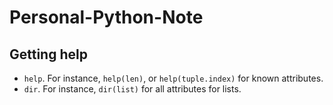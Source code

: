 # Personal-Python-Note
## Getting help
* `help`. For instance, `help(len)`, or `help(tuple.index)` for known attributes.
* `dir`. For instance, `dir(list)` for all attributes for lists.
